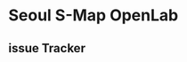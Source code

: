 <h1>Seoul S-Map OpenLab</h1> <h2>issue Tracker</h2>

<!---
seoul-openlab/seoul-openlab is a ✨ special ✨ repository because its `README.md` (this file) appears on your GitHub profile.
You can click the Preview link to take a look at your changes.
--->
